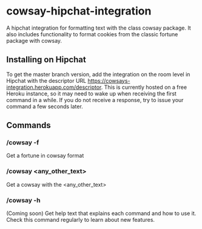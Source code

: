 # cowsay-hipchat-integration
A hipchat integration for formatting text with the class cowsay package.  It also includes functionality to format cookies from the classic fortune package with cowsay.

## Installing on Hipchat
To get the master branch version, add the integration on the room level in Hipchat with the descriptor URL https://cowsays-integration.herokuapp.com/descriptor.  This is currently hosted on a free Heroku instance, so it may need to wake up when receiving the first command in a while.  If you do not receive a response, try to issue your command a few seconds later.

## Commands
### /cowsay -f
Get a fortune in cowsay format

### /cowsay <any_other_text>
Get a cowsay with the <any_other_text>

### /cowsay -h
(Coming soon)
Get help text that explains each command and how to use it.  Check this command regularly to learn about new features.

